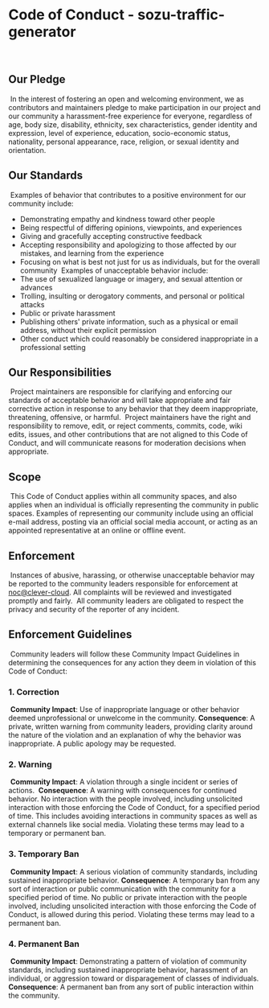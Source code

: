 # Code of Conduct - sozu-traffic-generator
​
## Our Pledge
​
In the interest of fostering an open and welcoming environment, we as
contributors and maintainers pledge to make participation in our project and
our community a harassment-free experience for everyone, regardless of age, body
size, disability, ethnicity, sex characteristics, gender identity and expression,
level of experience, education, socio-economic status, nationality, personal
appearance, race, religion, or sexual identity and orientation.
​
## Our Standards
​
Examples of behavior that contributes to a positive environment for our
community include:
​
* Demonstrating empathy and kindness toward other people
* Being respectful of differing opinions, viewpoints, and experiences
* Giving and gracefully accepting constructive feedback
* Accepting responsibility and apologizing to those affected by our mistakes,
  and learning from the experience
* Focusing on what is best not just for us as individuals, but for the
  overall community
​
Examples of unacceptable behavior include:
​
* The use of sexualized language or imagery, and sexual attention or
  advances
* Trolling, insulting or derogatory comments, and personal or political attacks
* Public or private harassment
* Publishing others' private information, such as a physical or email
  address, without their explicit permission
* Other conduct which could reasonably be considered inappropriate in a
  professional setting
​
## Our Responsibilities
​
Project maintainers are responsible for clarifying and enforcing our standards of
acceptable behavior and will take appropriate and fair corrective action in
response to any behavior that they deem inappropriate,
threatening, offensive, or harmful.
​
Project maintainers have the right and responsibility to remove, edit, or reject
comments, commits, code, wiki edits, issues, and other contributions that are
not aligned to this Code of Conduct, and will
communicate reasons for moderation decisions when appropriate.
​
## Scope
​
This Code of Conduct applies within all community spaces, and also applies when
an individual is officially representing the community in public spaces.
Examples of representing our community include using an official e-mail address,
posting via an official social media account, or acting as an appointed
representative at an online or offline event.
​
## Enforcement
​
Instances of abusive, harassing, or otherwise unacceptable behavior may be
reported to the community leaders responsible for enforcement at <noc@clever-cloud>.
All complaints will be reviewed and investigated promptly and fairly.
​
All community leaders are obligated to respect the privacy and security of the
reporter of any incident.
​
## Enforcement Guidelines
​
Community leaders will follow these Community Impact Guidelines in determining
the consequences for any action they deem in violation of this Code of Conduct:
​
### 1. Correction
​
**Community Impact**: Use of inappropriate language or other behavior deemed
unprofessional or unwelcome in the community.
​
**Consequence**: A private, written warning from community leaders, providing
clarity around the nature of the violation and an explanation of why the
behavior was inappropriate. A public apology may be requested.
​
### 2. Warning
​
**Community Impact**: A violation through a single incident or series
of actions.
​
**Consequence**: A warning with consequences for continued behavior. No
interaction with the people involved, including unsolicited interaction with
those enforcing the Code of Conduct, for a specified period of time. This
includes avoiding interactions in community spaces as well as external channels
like social media. Violating these terms may lead to a temporary or
permanent ban.
​
### 3. Temporary Ban
​
**Community Impact**: A serious violation of community standards, including
sustained inappropriate behavior.
​
**Consequence**: A temporary ban from any sort of interaction or public
communication with the community for a specified period of time. No public or
private interaction with the people involved, including unsolicited interaction
with those enforcing the Code of Conduct, is allowed during this period.
Violating these terms may lead to a permanent ban.
​
### 4. Permanent Ban
​
**Community Impact**: Demonstrating a pattern of violation of community
standards, including sustained inappropriate behavior,  harassment of an
individual, or aggression toward or disparagement of classes of individuals.
​
**Consequence**: A permanent ban from any sort of public interaction within
the community.
